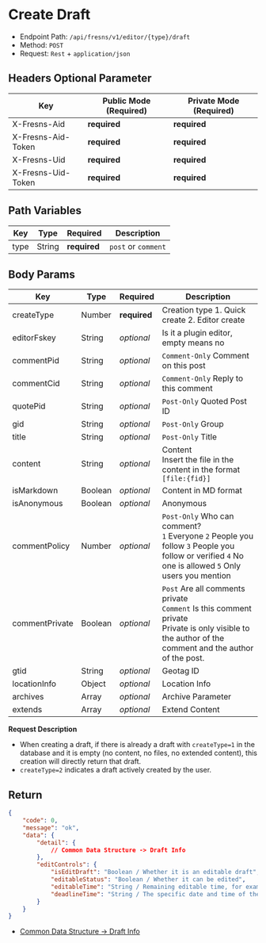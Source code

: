 # Create Draft

- Endpoint Path: `/api/fresns/v1/editor/{type}/draft`
- Method: `POST`
- Request: `Rest` + `application/json`

## Headers Optional Parameter

| Key | Public Mode (Required) | Private Mode (Required) |
| --- | --- | --- |
| X-Fresns-Aid | **required** | **required** |
| X-Fresns-Aid-Token | **required** | **required** |
| X-Fresns-Uid | **required** | **required** |
| X-Fresns-Uid-Token | **required** | **required** |

## Path Variables

| Key | Type | Required | Description |
| --- | --- | --- | --- |
| type | String | **required** | `post` or `comment` |

## Body Params

| Key | Type | Required | Description |
| --- | --- | --- | --- |
| createType | Number | **required** | Creation type 1. Quick create 2. Editor create |
| editorFskey | String | *optional* | Is it a plugin editor, empty means no |
| commentPid | String | *optional* | `Comment-Only` Comment on this post |
| commentCid | String | *optional* | `Comment-Only` Reply to this comment |
| quotePid | String | *optional* | `Post-Only` Quoted Post ID |
| gid | String | *optional* | `Post-Only` Group |
| title | String | *optional* | `Post-Only` Title |
| content | String | *optional* | Content<br>Insert the file in the content in the format `[file:{fid}]` |
| isMarkdown | Boolean | *optional* | Content in MD format |
| isAnonymous | Boolean | *optional* | Anonymous |
| commentPolicy | Number | *optional* | `Post-Only` Who can comment?<br>`1` Everyone `2` People you follow `3` People you follow or verified `4` No one is allowed `5` Only users you mention |
| commentPrivate | Boolean | *optional* | `Post` Are all comments private<br>`Comment` Is this comment private<br>Private is only visible to the author of the comment and the author of the post. |
| gtid | String | *optional* | Geotag ID |
| locationInfo | Object | *optional* | Location Info |
| archives | Array | *optional* | Archive Parameter |
| extends | Array | *optional* | Extend Content |

**Request Description**

- When creating a draft, if there is already a draft with `createType=1` in the database and it is empty (no content, no files, no extended content), this creation will directly return that draft.
- `createType=2` indicates a draft actively created by the user.

## Return

```json
{
    "code": 0,
    "message": "ok",
    "data": {
        "detail": {
            // Common Data Structure -> Draft Info
        },
        "editControls": {
            "isEditDraft": "Boolean / Whether it is an editable draft",
            "editableStatus": "Boolean / Whether it can be edited",
            "editableTime": "String / Remaining editable time, for example 03:00 means 3 minutes left",
            "deadlineTime": "String / The specific date and time of the editable deadline, for example 2022-07-01 15:05:00"
        }
    }
}
```

- [Common Data Structure -> Draft Info](../../reference/data/draft.md)
